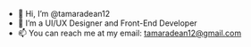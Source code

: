 - 👋 Hi, I’m @tamaradean12
- 👀 I’m a UI/UX Designer and Front-End Developer
- 📫 You can reach me at my email: tamaradean12@gmail.com
<!---
tamaradean12/tamaradean12 is a ✨ special ✨ repository because its `README.md` (this file) appears on your GitHub profile.
You can click the Preview link to take a look at your changes.
--->
